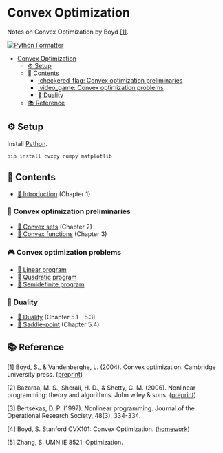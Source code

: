 # Convex Optimization
Notes on Convex Optimization by Boyd [[1]](#BV04).

[![Python Formatter](https://img.shields.io/badge/Python_Formatter-ruff-black?style=flat-square)](https://github.com/astral-sh/ruff)


- [Convex Optimization](#convex-optimization)
  - [:gear: Setup](#gear-setup)
  - [:scroll: Contents](#scroll-contents)
    - [:checkered\_flag: Convex optimization preliminaries](#checkered_flag-convex-optimization-preliminaries)
    - [:video\_game: Convex optimization problems](#video_game-convex-optimization-problems)
    - [:dna: Duality](#dna-duality)
  - [:books: Reference](#books-reference)


## :gear: Setup
Install [Python](https://www.python.org/downloads/).
```shell
pip install cvxpy numpy matplotlib
```

## :scroll: Contents

- [:book: Introduction](1.%20Introduction/) (Chapter 1)

### :checkered_flag: Convex optimization preliminaries

- [:book: Convex sets](2.%20Convex%20sets/) (Chapter 2)
- [:book: Convex functions](3.%20Convex%20functions/) (Chapter 3)

### :video_game: Convex optimization problems

- [:book: Linear program]()
- [:book: Quadratic program]()
- [:book: Semidefinite program]()
  
### :dna: Duality

- [:book: Duality](5-1.%20Duality/) (Chapter 5.1 - 5.3)
- [:book: Saddle-point](5-2.%20Saddle-point/) (Chapter 5.4)


## :books: Reference
<a id="BV04">[1]</a> 
Boyd, S., & Vandenberghe, L. (2004). Convex optimization. Cambridge university press. ([preprint](https://web.stanford.edu/~boyd/cvxbook/bv_cvxbook.pdf))

[2] Bazaraa, M. S., Sherali, H. D., & Shetty, C. M. (2006). Nonlinear programming: theory and algorithms. John wiley & sons. ([preprint](http://213.55.90.4/admin/home/Dmu%20Academic%20Resource/Natural%20And%20Computational%20Science%20College/Mathematics/4th%20year/bazara.pdf))

[3] Bertsekas, D. P. (1997). Nonlinear programming. Journal of the Operational Research Society, 48(3), 334-334.

[4] Boyd, S. Stanford CVX101: Convex Optimization. ([homework](https://github.com/NoamGit/CVX101-HW-with-python))

[5] Zhang, S. UMN IE 8521: Optimization.

